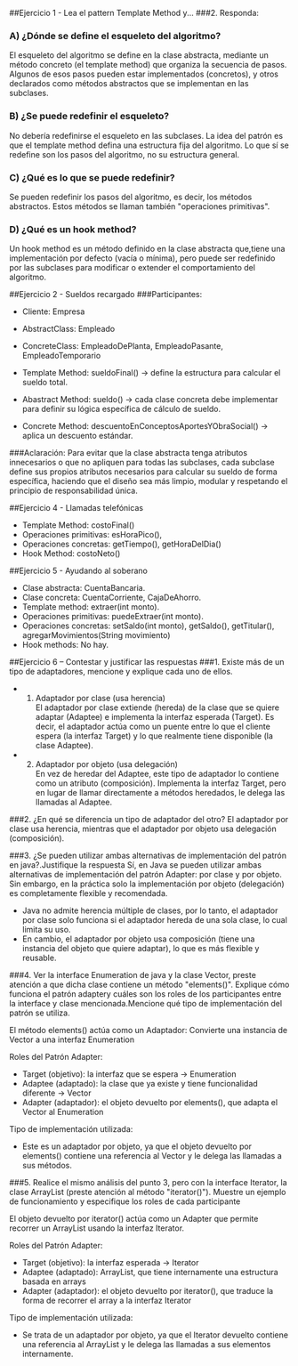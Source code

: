 ##Ejercicio 1 - Lea el pattern Template Method y...
###2. Responda:
### A) ¿Dónde se define el esqueleto del algoritmo?
El esqueleto del algoritmo se define en la clase abstracta, mediante un método concreto (el template method) que organiza la secuencia de pasos. Algunos de esos pasos pueden estar implementados (concretos), y otros declarados como métodos abstractos que se implementan en las subclases.

### B) ¿Se puede redefinir el esqueleto?
No debería redefinirse el esqueleto en las subclases.
La idea del patrón es que el template method defina una estructura fija del algoritmo. Lo que sí se redefine son los pasos del algoritmo, no su estructura general.

### C) ¿Qué es lo que se puede redefinir?
Se pueden redefinir los pasos del algoritmo, es decir, los métodos abstractos.
Estos métodos se llaman también "operaciones primitivas".

### D) ¿Qué es un hook method?
Un hook method es un método definido en la clase abstracta que,tiene una implementación por defecto (vacía o mínima),
pero puede ser redefinido por las subclases para modificar o extender el comportamiento del algoritmo.

##Ejercicio 2 - Sueldos recargado
###Participantes:

- Cliente: Empresa
- AbstractClass: Empleado
- ConcreteClass: EmpleadoDePlanta, EmpleadoPasante, EmpleadoTemporario

- Template Method: sueldoFinal() -> define la estructura para calcular el sueldo total.
- Abastract Method: sueldo() -> cada clase concreta debe implementar para definir su lógica específica de cálculo de sueldo.
- Concrete Method: descuentoEnConceptosAportesYObraSocial() -> aplica un descuento estándar.

###Aclaración:
Para evitar que la clase abstracta tenga atributos innecesarios o que no apliquen para todas las subclases, cada subclase define sus propios atributos necesarios para calcular su sueldo de forma específica, haciendo que el diseño sea más limpio, modular y respetando el principio de responsabilidad única.

##Ejercicio 4 - Llamadas telefónicas
- Template Method: costoFinal()
- Operaciones primitivas: esHoraPico(), 
- Operaciones concretas: getTiempo(), getHoraDelDia()
- Hook Method: costoNeto()

##Ejercicio 5 - Ayudando al soberano
- Clase abstracta: CuentaBancaria.
- Clase concreta: CuentaCorriente, CajaDeAhorro.
- Template method: extraer(int monto).
- Operaciones primitivas: puedeExtraer(int monto).
- Operaciones concretas: setSaldo(int monto), getSaldo(), getTitular(), agregarMovimientos(String movimiento)
- Hook methods: No hay.

##Ejercicio 6 – Contestar y justificar las respuestas
###1. Existe más de un tipo de adaptadores, mencione y explique cada uno de ellos.

- 1) Adaptador por clase (usa herencia)  
El adaptador por clase extiende (hereda) de la clase que se quiere adaptar (Adaptee) e implementa la interfaz esperada (Target). Es decir, el adaptador actúa como un puente entre lo que el cliente espera (la interfaz Target) y lo que realmente tiene disponible (la clase Adaptee).
- 2) Adaptador por objeto (usa delegación)  
En vez de heredar del Adaptee, este tipo de adaptador lo contiene como un atributo (composición). Implementa la interfaz Target, pero en lugar de llamar directamente a métodos heredados, le delega las llamadas al Adaptee.

###2. ¿En qué se diferencia un tipo de adaptador del otro?
El adaptador por clase usa herencia, mientras que el adaptador por objeto usa delegación (composición).

###3. ¿Se pueden utilizar ambas alternativas de implementación del patrón en java?.Justifique la respuesta
Sí, en Java se pueden utilizar ambas alternativas de implementación del patrón Adapter: por clase y por objeto.
Sin embargo, en la práctica solo la implementación por objeto (delegación) es completamente flexible y recomendada.

- Java no admite herencia múltiple de clases, por lo tanto, el adaptador por clase solo funciona si el adaptador hereda de una sola clase, lo cual limita su uso.
- En cambio, el adaptador por objeto usa composición (tiene una instancia del objeto que quiere adaptar), lo que es más flexible y reusable.

###4. Ver la interface Enumeration de java y la clase Vector, preste atención a que dicha clase contiene un método "elements()". Explique cómo funciona el patrón adaptery cuáles son los roles de los participantes entre la interface y clase mencionada.Mencione qué tipo de implementación del patrón se utiliza.

El método elements() actúa como un Adaptador:
Convierte una instancia de Vector a una interfaz Enumeration

Roles del Patrón Adapter:
- Target (objetivo): la interfaz que se espera → Enumeration
- Adaptee (adaptado): la clase que ya existe y tiene funcionalidad diferente → Vector
- Adapter (adaptador): el objeto devuelto por elements(), que adapta el Vector al Enumeration

Tipo de implementación utilizada:
- Este es un adaptador por objeto, ya que el objeto devuelto por elements() contiene una referencia al Vector y le delega las llamadas a sus métodos.

###5. Realice el mismo análisis del punto 3, pero con la interface Iterator, la clase ArrayList (preste atención al método "iterator()"). Muestre un ejemplo de funcionamiento y especifique los roles de cada participante

El objeto devuelto por iterator() actúa como un Adapter que permite recorrer un ArrayList usando la interfaz Iterator.

Roles del Patrón Adapter:
- Target (objetivo): la interfaz esperada → Iterator
- Adaptee (adaptado): ArrayList, que tiene internamente una estructura basada en arrays
- Adapter (adaptador): el objeto devuelto por iterator(), que traduce la forma de recorrer el array a la interfaz Iterator

Tipo de implementación utilizada:
- Se trata de un adaptador por objeto, ya que el Iterator devuelto contiene una referencia al ArrayList y le delega las llamadas a sus elementos internamente.